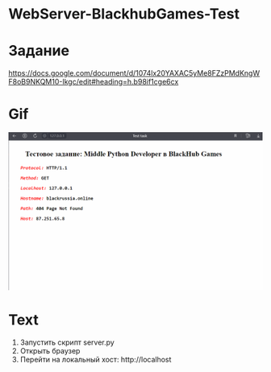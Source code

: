 # WebServer-BlackhubGames-Test

# Задание
https://docs.google.com/document/d/1074lx20YAXAC5yMe8FZzPMdKngWF8oB9NKQM10-Ikgc/edit#heading=h.b98if1cge6cx

# Gif
![](https://github.com/TooMuchInLove/WebServer-BlackhubGames-Test/blob/main/webserver.gif)

# Text
1. Запустить скрипт server.py
2. Открыть браузер
3. Перейти на локальный хост: http://localhost
